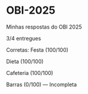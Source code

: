 # OBI-2025
Minhas respostas do OBI 2025

3/4 entregues

Corretas:
Festa (100/100)

Dieta (100/100)

Cafeteria (100/100)

Barras (0/100) — Incompleta
